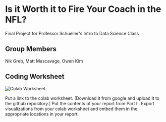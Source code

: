 # Is it Worth it to Fire Your Coach in the NFL?
Final Project for Professor Schueller's Intro to Data Science Class



## Group Members
Nik Greb, Matt Mascavage, Owen Kim

## Coding Worksheet

![Colab Worksheet]([https://github.com/nikgreb/NFLFirings/blob/main/Data_Science_Final_Project.ipynb])

Put a link to the colab worksheet. (Download it from google and upload it to the github repository.)
Put the contents of your report from Part II.
Export visualizations from your colab worksheet and embed them in the appropriate locations in your report.






















